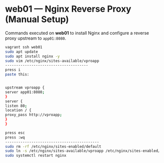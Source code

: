 # web01 — Nginx Reverse Proxy (Manual Setup)

Commands executed on **web01** to install Nginx and configure a reverse proxy upstream to `app01:8080`.

```bash
vagrant ssh web01
sudo apt update
sudo apt install nginx -y
sudo vim /etc/nginx/sites-available/vproapp
--------------------------------------
press i 
paste this:


upstream vproapp {
server app01:8080;
}
server {
listen 80;
location / {
proxy_pass http://vproapp;
}
}

press esc
press :wq
-------------------------------------------
sudo rm -rf /etc/nginx/sites-enabled/default
sudo ln -s /etc/nginx/sites-available/vproapp /etc/nginx/sites-enabled/vproapp
sudo systemctl restart nginx
```
